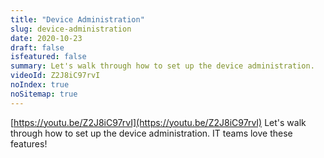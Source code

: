 ```yaml
---
title: "Device Administration"
slug: device-administration
date: 2020-10-23
draft: false
isfeatured: false
summary: Let's walk through how to set up the device administration. 
videoId: Z2J8iC97rvI
noIndex: true
noSitemap: true
---
```




[https://youtu.be/Z2J8iC97rvI](https://youtu.be/Z2J8iC97rvI)
Let's walk through how to set up the device administration. IT teams love these features!
